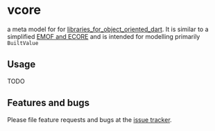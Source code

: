 # vcore

a meta model for for [libraries_for_object_oriented_dart](https://github.com/google/built_value.dart/blob/master/libraries_for_object_oriented_dart.md#libraries-for-object-oriented-dart). It is similar to a simplified [EMOF and ECORE](https://en.wikipedia.org/wiki/Meta-Object_Facility) and is intended for modelling primarily `BuiltValue`
 
## Usage

TODO

## Features and bugs

Please file feature requests and bugs at the [issue tracker][tracker].

[tracker]: https://github.com/Andersmholmgren/vcore/issues
